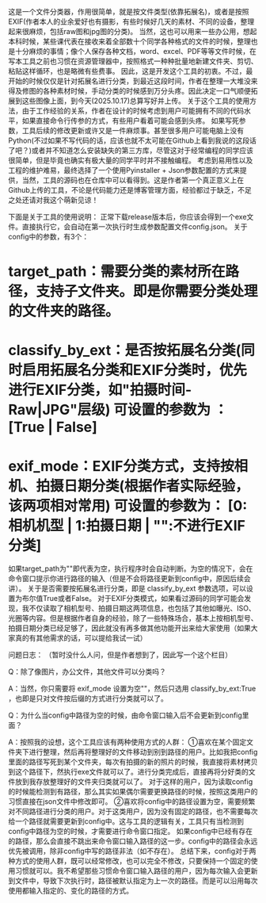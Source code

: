 这是一个文件分类器，作用很简单，就是按文件类型(依靠拓展名)，或者是按照EXIF(作者本人的业余爱好也有摄影，有些时候好几天的素材、不同的设备，整理起来很麻烦，包括raw图和jpg图的分类)。
当然，这也可以用来一些办公用，想起本科时候，某些课代表在接收来着全部数十个同学各种格式的文件的时候，整理也是十分麻烦的事情；像个人保存各种文档，word、excel、PDF等等文件时候，在写本工具之前也习惯在资源管理器中，按照格式一种种批量地新建文件夹、剪切、粘贴这样循环，也是略微有些费事。
因此，这是开发这个工具的初衷。不过，最开始的时候仅仅是针对拓展名进行分类，到最近这段时间，作者在整理一大堆没来得及修图的各种素材时候，手动分类的时候感到万分头疼。因此决定一口气顺便拓展到这些图像上面，到今天(2025.10.17)总算写好并上传。
关于这个工具的使用方法，由于工作经验的关系，作者在设计的时候考虑到用户可能拥有不同的代码水平，如果直接命令行传参的方式，有些用户看着可能会感到头疼。
如果写死参数，工具后续的修改更新或许又是一件麻烦事。甚至很多用户可能电脑上没有Python(不过如果不写代码的话，应该也就不太可能在Github上看到我说的这段话了吧？)或者并不知道怎么安装缺失的第三方库，尽管这对于经常编程的同学应该很简单，但是毕竟也确实有极大量的同学平时并不接触编程。
考虑到易用性以及工程的维护难易，最终选择了一个使用Pyinstaller + Json参数配置的方式来提供，当然，工具的源码也在仓库中可以看得到。这是作者第一个真正意义上在Github上传的工具，不论是代码能力还是博客管理方面，经验都过于缺乏，不足之处还请对我这个萌新见谅！

下面是关于工具的使用说明：
正常下载release版本后，你应该会得到一个exe文件。直接执行它，会自动在第一次执行时生成参数配置文件config.json。
关于config中的参数，有3个：
  # target_path：需要分类的素材所在路径，支持子文件夹。即是你需要分类处理的文件夹的路径。
  # classify_by_ext：是否按拓展名分类(同时启用拓展名分类和EXIF分类时，优先进行EXIF分类，如"拍摄时间-Raw|JPG"层级)  可设置的参数为 ：[True | False]
  # exif_mode：EXIF分类方式，支持按相机、拍摄日期分类(根据作者实际经验，该两项相对常用) 可设置的参数为： [0:相机机型 | 1:拍摄日期 | "":不进行EXIF分类]

如果target_path为""即代表为空，执行程序时会自动判断。为空的情况下，会在命令窗口提示你进行路径的输入（但是不会将路径更新到config中，原因后续会讲）。
关于是否需要按拓展名进行分类，即是 classify_by_ext 参数选项，可以设置为布尔值True或者False。
对于EXIF分类模式，如果看过源码的同学可能会发现，我不仅读取了相机型号、拍摄日期这两项信息，也包括了其他如曝光、ISO、光圈等内容。但是根据作者自身的经验，除了一些特殊场合，基本上按相机型号、拍摄日期分类已经足够了，因此就没有再多做其他功能开出来给大家使用（如果大家真的有其他需求的话，可以提给我试一试）




问题日志：
（暂时没什么人问，但是作者想到了，因此写一个这个栏目）

Q：除了像图片，办公文件，其他文件可以分类吗？

A：当然，你只需要将 exif_mode 设置为空""，然后只选用 classify_by_ext:True ，也即是只对文件按后缀的方式进行分类就可以了。

Q：为什么当config中路径为空的时候，由命令窗口输入后不会更新到config里面？

A：按照我的设想，这个工具应该有两种使用方式的人群：
  ➀喜欢在某个固定文件夹下进行整理，然后再将整理好的文件移动到别到路径的用户。比如我把config里面的路径写死到某个文件夹，每次有拍摄的新的照片的时候，我直接将素材拷贝到这个路径下，然执行exe文件就可以了。进行分类完成后，直接再将分好类的文件放到我存放整理好的文件夹归类就可以了。
    对于这样的用户，因为读取config的时候能检测到有路径，那么其实如果偶尔需要更换路径的时候，按照这类用户的习惯直接在json文件中修改即可。
  ➁喜欢将config中的路径设置为空，需要频繁对不同路径进行分类的用户。对于这类用户，因为没有固定的路径，也不需要每次给一个路径就需要更新到config中。这与工具的逻辑有关，工具只有当检测到config中路径为空的时候，才需要进行命令窗口指定。
    如果config中已经有存在的路径，那么会直接不跳出来命令窗口输入路径的这一步。config中的路径会永远优先被调用，除非config中写的路径非法（如不存在）。
  总结下来，config对于两种方式的使用人群，既可以经常修改，也可以完全不修改，只要保持一个固定的使用习惯就可以。我不希望那些习惯命令窗口输入路径的用户，因为每次输入会更新到文件中，导致下次执行时，路径被默认指定为上一次的路径。而是可以沿用每次使用都输入指定的、变化的路径的方式。
